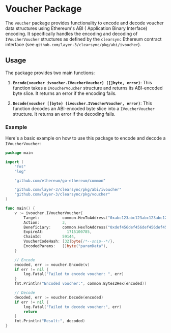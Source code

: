 # Voucher Package

The `voucher` package provides functionality to encode and decode voucher data structures using Ethereum's ABI (
Application Binary Interface) encoding. It specifically handles the encoding and decoding of `IVoucherVoucher`
structures as defined by the `clearsync` Ethereum contract interface (see `github.com/layer-3/clearsync/pkg/abi/ivoucher`).

## Usage

The package provides two main functions:

1. **`Encode(voucher ivoucher.IVoucherVoucher) ([]byte, error)`**: This function takes a `IVoucherVoucher` structure and
   returns its ABI-encoded byte slice. It returns an error if the encoding fails.

2. **`Decode(voucher []byte) (ivoucher.IVoucherVoucher, error)`**: This function decodes an ABI-encoded byte slice into
   a `IVoucherVoucher` structure. It returns an error if the decoding fails.

### Example

Here's a basic example on how to use this package to encode and decode a `IVoucherVoucher`:

```go
package main

import (
	"fmt"
	"log"

	"github.com/ethereum/go-ethereum/common"

	"github.com/layer-3/clearsync/pkg/abi/ivoucher"
	"github.com/layer-3/clearsync/pkg/voucher"
)

func main() {
	v := ivoucher.IVoucherVoucher{
		Target:          common.HexToAddress("0xabc123abc123abc123abc123abc123abc123abc1"),
		Action:          3,
		Beneficiary:     common.HexToAddress("0xdef456def456def456def456def456def456def4"),
		ExpireAt:          1715100785,
		ChainId:         59144,
		VoucherCodeHash: [32]byte{/*--snip--*/},
		EncodedParams:   []byte("paramData"),
	}

	// Encode
	encoded, err := voucher.Encode(v)
	if err != nil {
		log.Fatal("Failed to encode voucher: ", err)
	}
	fmt.Println("Encoded voucher:", common.Bytes2Hex(encoded))

	// Decode
	decoded, err := voucher.Decode(encoded)
	if err != nil {
		log.Fatal("Failed to decode voucher:", err)
		return
	}
	fmt.Println("Result:", decoded)
}
```
